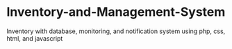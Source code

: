 # Inventory-and-Management-System
Inventory with database, monitoring, and notification system using php, css, html, and javascript
